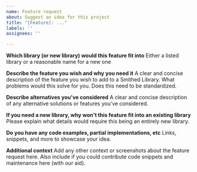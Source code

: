 ```yaml
---
name: Feature request
about: Suggest an idea for this project
title: "[Feature]: ..."
labels: ''
assignees: ''

---
```


**Which library (or new library) would this feature fit into**
Either a listed library or a reasonable name for a new one

**Describe the feature you wish and why you need it**
A clear and concise description of the feature you wish to add to a Smithed Library.
What problems would this solve for you.
Does this need to be standardized.

**Describe alternatives you've considered**
A clear and concise description of any alternative solutions or features you've considered.

**If you need a new library, why won't this feature fit into an existing library**
Please explain what details would require this being an entirely new library.

**Do you have any code examples, partial implementations, etc**
Links, snippets, and more to showcase your idea.

**Additional context**
Add any other context or screenshots about the feature request here.
Also include if you could contribute code snippets and maintenance here (with our aid).
